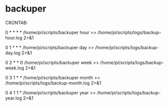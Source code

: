 # backuper


 
CRONTAB:

0 * * * * /home/pi/scripts/backuper hour >> /home/pi/scripts/logs/backup-hour.log 2>&1

0 1 * * * /home/pi/scripts/backuper day >> /home/pi/scripts/logs/backup-day.log 2>&1

0 2 * * 0 /home/pi/scripts/backuper week >> /home/pi/scripts/logs/backup-week.log 2>&1

0 3 1 * * /home/pi/scripts/backuper month >> /home/pi/scripts/logs/backup-month.log 2>&1

0 4 1 1 * /home/pi/scripts/backuper year >> /home/pi/scripts/logs/backup-year.log 2>&1
